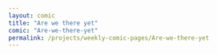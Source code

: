 ```yaml
---
layout: comic
title: "Are we there yet"
comic: "Are-we-there-yet"
permalink: /projects/weekly-comic-pages/Are-we-there-yet
---
```

